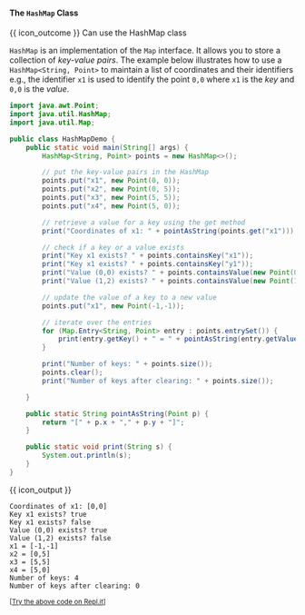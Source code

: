 <div id="title">

#### The `HashMap` Class

</div>

<span id="prereqs"></span>

<span id="outcomes">{{ icon_outcome }} Can use the HashMap class</span>

<div id="body">

`HashMap` is an implementation of the `Map` interface. It allows you to store a collection of _key-value pairs_. The example below illustrates how to use a `HashMap<String, Point>` to maintain a list of coordinates and their identifiers e.g., the identifier `x1` is used to identify the point `0,0` where `x1` is the _key_ and `0,0` is the _value_.


```java
import java.awt.Point;
import java.util.HashMap;
import java.util.Map;

public class HashMapDemo {
    public static void main(String[] args) {
        HashMap<String, Point> points = new HashMap<>();

        // put the key-value pairs in the HashMap
        points.put("x1", new Point(0, 0));
        points.put("x2", new Point(0, 5));
        points.put("x3", new Point(5, 5));
        points.put("x4", new Point(5, 0));

        // retrieve a value for a key using the get method
        print("Coordinates of x1: " + pointAsString(points.get("x1")));

        // check if a key or a value exists
        print("Key x1 exists? " + points.containsKey("x1"));
        print("Key x1 exists? " + points.containsKey("y1"));
        print("Value (0,0) exists? " + points.containsValue(new Point(0, 0)));
        print("Value (1,2) exists? " + points.containsValue(new Point(1, 2)));

        // update the value of a key to a new value
        points.put("x1", new Point(-1,-1));

        // iterate over the entries
        for (Map.Entry<String, Point> entry : points.entrySet()) {
            print(entry.getKey() + " = " + pointAsString(entry.getValue()));
        }

        print("Number of keys: " + points.size());
        points.clear();
        print("Number of keys after clearing: " + points.size());

    }

    public static String pointAsString(Point p) {
        return "[" + p.x + "," + p.y + "]";
    }

    public static void print(String s) {
        System.out.println(s);
    }
}
```
{{ icon_output }}
```
Coordinates of x1: [0,0]
Key x1 exists? true
Key x1 exists? false
Value (0,0) exists? true
Value (1,2) exists? false
x1 = [-1,-1]
x2 = [0,5]
x3 = [5,5]
x4 = [5,0]
Number of keys: 4
Number of keys after clearing: 0
```
<small>[[Try the above code on Repl.it](https://repl.it/@seedu/Demo-HashMap)]</small>

</div>

<div id="extras">
  <include src="resourcesPanel.md" boilerplate />
</div>